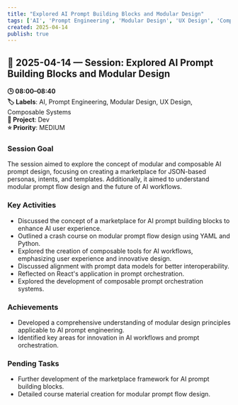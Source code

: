 ```yaml
---
title: "Explored AI Prompt Building Blocks and Modular Design"
tags: ['AI', 'Prompt Engineering', 'Modular Design', 'UX Design', 'Composable Systems']
created: 2025-04-14
publish: true
---
```


## 📅 2025-04-14 — Session: Explored AI Prompt Building Blocks and Modular Design

**🕒 08:00–08:40**  
**🏷️ Labels**: AI, Prompt Engineering, Modular Design, UX Design, Composable Systems  
**📂 Project**: Dev  
**⭐ Priority**: MEDIUM  


### Session Goal
The session aimed to explore the concept of modular and composable AI prompt design, focusing on creating a marketplace for JSON-based personas, intents, and templates. Additionally, it aimed to understand modular prompt flow design and the future of AI workflows.

### Key Activities
- Discussed the concept of a marketplace for AI prompt building blocks to enhance AI user experience.
- Outlined a crash course on modular prompt flow design using YAML and Python.
- Explored the creation of composable tools for AI workflows, emphasizing user experience and innovative design.
- Discussed alignment with prompt data models for better interoperability.
- Reflected on React's application in prompt orchestration.
- Explored the development of composable prompt orchestration systems.

### Achievements
- Developed a comprehensive understanding of modular design principles applicable to AI prompt engineering.
- Identified key areas for innovation in AI workflows and prompt orchestration.

### Pending Tasks
- Further development of the marketplace framework for AI prompt building blocks.
- Detailed course material creation for modular prompt flow design.

